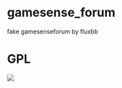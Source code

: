 # gamesense_forum
fake gamesenseforum
by fluxbb

# GPL
<img src="https://pan.huanmc.xyz/Longteng/Image/image/fluxbb.png" />
